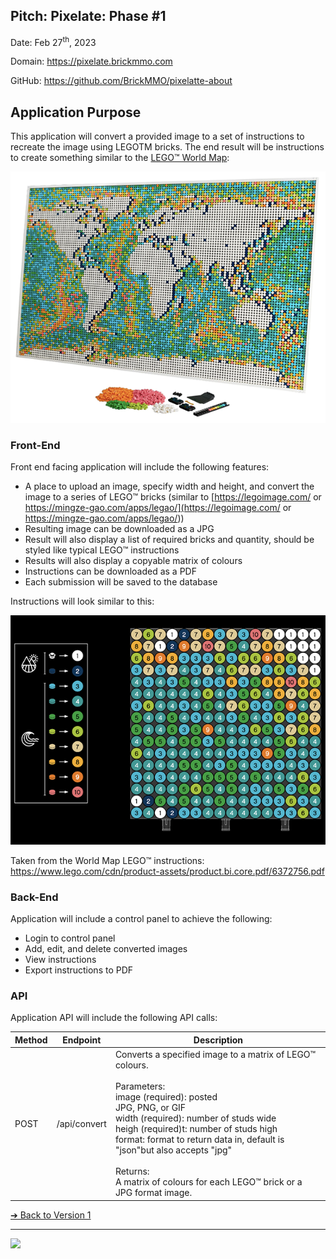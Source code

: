 <style>@import url("//readme.codeadam.ca/readme.css");</style>

## Pitch: Pixelate: Phase #1

Date: Feb 27<sup>th</sup>, 2023


Domain: https://pixelate.brickmmo.com 


GitHub: https://github.com/BrickMMO/pixelatte-about

## Application Purpose

This application will convert a provided image to a set of instructions to recreate the image using LEGOTM bricks.
The end result will be instructions to create something similar to the [LEGO™ World Map](https://www.lego.com/en-us/product/world-map-31203):

![Sample Map](../images/v1-map.png)

### Front-End

Front end facing application will include the following features:

- A place to upload an image, specify width and height, and convert the image to a series of LEGO™ bricks (similar to [https://legoimage.com/ or https://mingze-gao.com/apps/legao/](https://legoimage.com/ or https://mingze-gao.com/apps/legao/))
- Resulting image can be downloaded as a JPG
- Result will also display a list of required bricks and quantity, should be styled like typical LEGO™ instructions
- Results will also display a copyable matrix of colours
- Instructions can be downloaded as a PDF
- Each submission will be saved to the database

Instructions will look similar to this:

![Sample Instructions](../images/v1-instructions.png)

Taken from the World Map LEGO™ instructions:  
[https://www.lego.com/cdn/product-assets/product.bi.core.pdf/6372756.pdf ](https://www.lego.com/cdn/product-assets/product.bi.core.pdf/6372756.pdf)

### Back-End

Application will include a control panel to achieve the following:

- Login to control panel
- Add, edit, and delete converted images
- View instructions
- Export instructions to PDF

### API

Application API will include the following API calls:

| Method | Endpoint     | Description                                                                                                                                                                                                                                                                                                                                                                      |
| ------ | ------------ | -------------------------------------------------------------------------------------------------------------------------------------------------------------------------------------------------------------------------------------------------------------------------------------------------------------------------------------------------------------------------------- |
| POST   | /api/convert | Converts a specified image to a matrix of LEGO™ colours.<br><br>Parameters:<br>image (required): posted<br>JPG, PNG, or GIF<br>width (required): number of studs wide<br>heigh (required)t: number of studs high<br>format: format to return data in, default is "json"but also accepts "jpg"<br><br>Returns:<br>A matrix of colours for each LEGO™ brick or a JPG format image. |

[&#10132; Back to Version 1](/template-about-markdown/v1)

---

<a href="https://brickmmo.com">
<img src="https://brickmmo.com/images/brickmmo-logo-horizontal.jpg" width="100">
</a>
